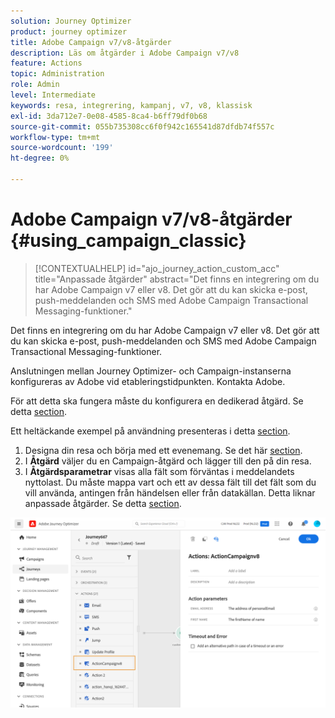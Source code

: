 ```yaml
---
solution: Journey Optimizer
product: journey optimizer
title: Adobe Campaign v7/v8-åtgärder
description: Läs om åtgärder i Adobe Campaign v7/v8
feature: Actions
topic: Administration
role: Admin
level: Intermediate
keywords: resa, integrering, kampanj, v7, v8, klassisk
exl-id: 3da712e7-0e08-4585-8ca4-b6ff79df0b68
source-git-commit: 055b735308cc6f0f942c165541d87dfdb74f557c
workflow-type: tm+mt
source-wordcount: '199'
ht-degree: 0%

---
```


# Adobe Campaign v7/v8-åtgärder {#using_campaign_classic}

>[!CONTEXTUALHELP]
>id="ajo_journey_action_custom_acc"
>title="Anpassade åtgärder"
>abstract="Det finns en integrering om du har Adobe Campaign v7 eller v8. Det gör att du kan skicka e-post, push-meddelanden och SMS med Adobe Campaign Transactional Messaging-funktioner."

Det finns en integrering om du har Adobe Campaign v7 eller v8. Det gör att du kan skicka e-post, push-meddelanden och SMS med Adobe Campaign Transactional Messaging-funktioner.

Anslutningen mellan Journey Optimizer- och Campaign-instanserna konfigureras av Adobe vid etableringstidpunkten. Kontakta Adobe.

För att detta ska fungera måste du konfigurera en dedikerad åtgärd. Se detta [section](../action/acc-action.md).

Ett heltäckande exempel på användning presenteras i detta [section](../building-journeys/ajo-ac.md).

1. Designa din resa och börja med ett evenemang. Se det här [section](../building-journeys/journey.md).
1. I **Åtgärd** väljer du en Campaign-åtgärd och lägger till den på din resa.
1. I **Åtgärdsparametrar** visas alla fält som förväntas i meddelandets nyttolast. Du måste mappa vart och ett av dessa fält till det fält som du vill använda, antingen från händelsen eller från datakällan. Detta liknar anpassade åtgärder. Se detta [section](../building-journeys/using-custom-actions.md).

![](assets/accintegration2.png)
